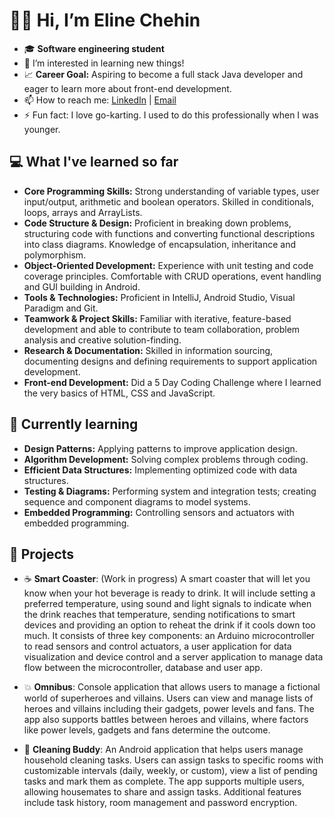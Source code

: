 # 👋🏽 Hi, I’m **Eline Chehin**
- 🎓 **Software engineering student**
- 👀 I’m interested in learning new things!
- 📈 **Career Goal:** Aspiring to become a full stack Java developer and eager to learn more about front-end development.
- 📫 How to reach me: [LinkedIn](https://www.linkedin.com/in/eline-chehin-9a0308157/) | [Email](mailto:elinepine@gmail.com)
- ⚡ Fun fact: I love go-karting. I used to do this professionally when I was younger.

## 💻 What I've learned so far
- **Core Programming Skills:** Strong understanding of variable types, user input/output, arithmetic and boolean operators. Skilled in conditionals, loops, arrays and ArrayLists.
- **Code Structure & Design:** Proficient in breaking down problems, structuring code with functions and converting functional descriptions into class diagrams. Knowledge of encapsulation, inheritance and polymorphism.
- **Object-Oriented Development:** Experience with unit testing and code coverage principles. Comfortable with CRUD operations, event handling and GUI building in Android.
- **Tools & Technologies:** Proficient in IntelliJ, Android Studio, Visual Paradigm and Git.
- **Teamwork & Project Skills:** Familiar with iterative, feature-based development and able to contribute to team collaboration, problem analysis and creative solution-finding.
- **Research & Documentation:** Skilled in information sourcing, documenting designs and defining requirements to support application development.
- **Front-end Development:** Did a 5 Day Coding Challenge where I learned the very basics of HTML, CSS and JavaScript.

## 🌱 Currently learning
- **Design Patterns:** Applying patterns to improve application design.
- **Algorithm Development:** Solving complex problems through coding.
- **Efficient Data Structures:** Implementing optimized code with data structures.
- **Testing & Diagrams:** Performing system and integration tests; creating sequence and component diagrams to model systems.
- **Embedded Programming:** Controlling sensors and actuators with embedded programming.

## 🚧 Projects
- ☕ **Smart Coaster**: (Work in progress) A smart coaster that will let you know when your hot beverage is ready to drink. It will include setting a preferred temperature, using sound and light signals to indicate when the drink reaches that temperature, sending notifications to smart devices and providing an option to reheat the drink if it cools down too much. It consists of three key components: an Arduino microcontroller to read sensors and control actuators, a user application for data visualization and device control and a server application to manage data flow between the microcontroller, database and user app.

- 💥 **Omnibus**: Console application that allows users to manage a fictional world of superheroes and villains. Users can view and manage lists of heroes and villains including their gadgets, power levels and fans. The app also supports battles between heroes and villains, where factors like power levels, gadgets and fans determine the outcome.

- 🫧 **Cleaning Buddy**: An Android application that helps users manage household cleaning tasks. Users can assign tasks to specific rooms with customizable intervals (daily, weekly, or custom), view a list of pending tasks and mark them as complete. The app supports multiple users, allowing housemates to share and assign tasks. Additional features include task history, room management and password encryption.

<!---
ElineChehin/ElineChehin is a ✨ special ✨ repository because its `README.md` (this file) appears on your GitHub profile.
You can click the Preview link to take a look at your changes.
--->
